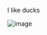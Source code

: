 I like ducks

![image](https://github.com/user-attachments/assets/26cd5677-7720-42a3-b5b4-790d15dada7f)

